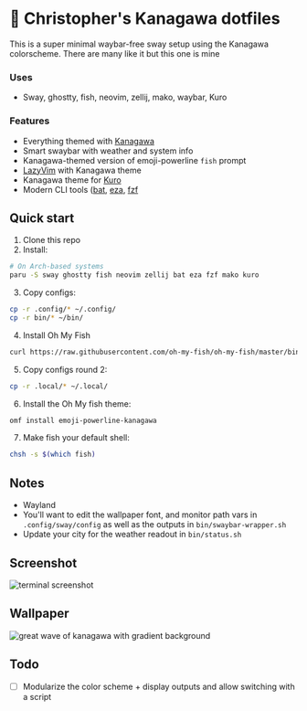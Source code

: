 # 🌊 Christopher's Kanagawa dotfiles

This is a super minimal waybar-free sway setup using the Kanagawa colorscheme. There are many like it but this one is mine

### Uses
- Sway, ghostty, fish, neovim, zellij, mako, waybar, Kuro

### Features
- Everything themed with [Kanagawa](https://github.com/rebelot/kanagawa.nvim)
- Smart swaybar with weather and system info
- Kanagawa-themed version of emoji-powerline `fish` prompt
- [LazyVim](https://www.lazyvim.org/) with Kanagawa theme 
- Kanagawa theme for [Kuro](https://github.com/davidsmorais/kuro)
- Modern CLI tools ([bat](https://github.com/sharkdp/bat), [eza](https://github.com/eza-community/eza), [fzf](https://github.com/junegunn/fzf)

## Quick start

1. Clone this repo
2. Install:
```bash
# On Arch-based systems
paru -S sway ghostty fish neovim zellij bat eza fzf mako kuro
```

3. Copy configs:
```bash
cp -r .config/* ~/.config/
cp -r bin/* ~/bin/
```

4. Install Oh My Fish
```bash
curl https://raw.githubusercontent.com/oh-my-fish/oh-my-fish/master/bin/install | fish
```

5. Copy configs round 2:
```bash
cp -r .local/* ~/.local/
```

6. Install the Oh My fish theme:
```bash
omf install emoji-powerline-kanagawa
```

7. Make fish your default shell:
```bash
chsh -s $(which fish)
```

## Notes

- Wayland
- You'll want to edit the wallpaper font, and monitor path vars in `.config/sway/config` as well as the outputs in `bin/swaybar-wrapper.sh`
- Update your city for the weather readout in `bin/status.sh`

## Screenshot
![terminal screenshot](https://i.imgur.com/7dENbEl.png)

## Wallpaper
 ![great wave of kanagawa with gradient background](https://i.imgur.com/bWp4T9p.jpeg)

## Todo
- [ ] Modularize the color scheme + display outputs and allow switching with a script
